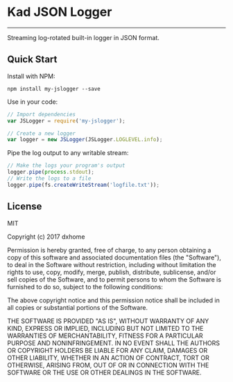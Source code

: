 Kad JSON Logger
===============

---
Streaming log-rotated built-in logger in JSON format.

Quick Start
-----------

Install with NPM:

```
npm install my-jslogger --save
```

Use in your code:

```js
// Import dependencies
var JSLogger = require('my-jslogger');

// Create a new logger
var logger = new JSLogger(JSLogger.LOGLEVEL.info);

```

Pipe the log output to any writable stream:

```js
// Make the logs your program's output
logger.pipe(process.stdout);
// Write the logs to a file
logger.pipe(fs.createWriteStream('logfile.txt'));
```

License
-------

MIT

Copyright (c) 2017 dxhome

Permission is hereby granted, free of charge, to any person obtaining a copy
of this software and associated documentation files (the "Software"), to deal
in the Software without restriction, including without limitation the rights
to use, copy, modify, merge, publish, distribute, sublicense, and/or sell
copies of the Software, and to permit persons to whom the Software is
furnished to do so, subject to the following conditions:

The above copyright notice and this permission notice shall be included in all
copies or substantial portions of the Software.

THE SOFTWARE IS PROVIDED "AS IS", WITHOUT WARRANTY OF ANY KIND, EXPRESS OR
IMPLIED, INCLUDING BUT NOT LIMITED TO THE WARRANTIES OF MERCHANTABILITY,
FITNESS FOR A PARTICULAR PURPOSE AND NONINFRINGEMENT. IN NO EVENT SHALL THE
AUTHORS OR COPYRIGHT HOLDERS BE LIABLE FOR ANY CLAIM, DAMAGES OR OTHER
LIABILITY, WHETHER IN AN ACTION OF CONTRACT, TORT OR OTHERWISE, ARISING FROM,
OUT OF OR IN CONNECTION WITH THE SOFTWARE OR THE USE OR OTHER DEALINGS IN THE
SOFTWARE.
